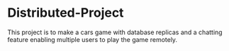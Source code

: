 # Distributed-Project
This project is to make a cars game with database replicas and a chatting feature enabling multiple users to play the game remotely.
